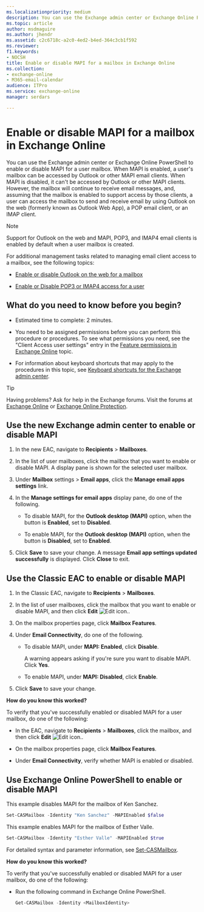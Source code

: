 ```yaml
---
ms.localizationpriority: medium
description: You can use the Exchange admin center or Exchange Online PowerShell to enable or disable MAPI for a user mailbox. When MAPI is enabled, a user's mailbox can be accessed by Outlook or other MAPI email clients. When MAPI is disabled, it can't be accessed by Outlook or other MAPI clients. However, the mailbox will continue to receive email messages, and, assuming that the mailbox is enabled to support access by those clients, a user can access the mailbox to send and receive email by using Outlook on the web, a POP email client, or an IMAP client.
ms.topic: article
author: msdmaguire
ms.author: jhendr
ms.assetid: c2c6718c-a2c0-4ed2-b4ed-364c3cb1f592
ms.reviewer: 
f1.keywords:
- NOCSH
title: Enable or disable MAPI for a mailbox in Exchange Online
ms.collection: 
- exchange-online
- M365-email-calendar
audience: ITPro
ms.service: exchange-online
manager: serdars

---
```


# Enable or disable MAPI for a mailbox in Exchange Online

You can use the Exchange admin center or Exchange Online PowerShell to enable or disable MAPI for a user mailbox. When MAPI is enabled, a user's mailbox can be accessed by Outlook or other MAPI email clients. When MAPI is disabled, it can't be accessed by Outlook or other MAPI clients. However, the mailbox will continue to receive email messages, and, assuming that the mailbox is enabled to support access by those clients, a user can access the mailbox to send and receive email by using Outlook on the web (formerly known as Outlook Web App), a POP email client, or an IMAP client.

> [!NOTE]
> Support for Outlook on the web and MAPI, POP3, and IMAP4 email clients is enabled by default when a user mailbox is created.

For additional management tasks related to managing email client access to a mailbox, see the following topics:

- [Enable or disable Outlook on the web for a mailbox](enable-or-disable-outlook-web-app.md)

- [Enable or Disable POP3 or IMAP4 access for a user](../../clients-and-mobile-in-exchange-online/pop3-and-imap4/enable-or-disable-pop3-or-imap4-access.md)

## What do you need to know before you begin?

- Estimated time to complete: 2 minutes.

- You need to be assigned permissions before you can perform this procedure or procedures. To see what permissions you need, see the "Client Access user settings" entry in the [Feature permissions in Exchange Online](../../permissions-exo/feature-permissions.md) topic.

- For information about keyboard shortcuts that may apply to the procedures in this topic, see [Keyboard shortcuts for the Exchange admin center](../../accessibility/keyboard-shortcuts-in-admin-center.md).

> [!TIP]
> Having problems? Ask for help in the Exchange forums. Visit the forums at [Exchange Online](/answers/topics/office-exchange-server-itpro.html) or [Exchange Online Protection](https://social.technet.microsoft.com/forums/forefront/home?forum=FOPE).

## Use the new Exchange admin center to enable or disable MAPI

1. In the new EAC, navigate to **Recipients** \> **Mailboxes**.

2. In the list of user mailboxes, click the mailbox that you want to enable or disable MAPI. A display pane is shown for the selected user mailbox.

3. Under **Mailbox** settings \> **Email apps**, click the **Manage email apps settings** link.

4. In the **Manage settings for email apps** display pane, do one of the following.

   - To disable MAPI, for the **Outlook desktop (MAPI)** option, when the button is **Enabled**, set to **Disabled**.
 
   - To enable MAPI, for the **Outlook desktop (MAPI)** option, when the button is **Disabled**, set to **Enabled**.

5. Click **Save** to save your change. A message **Email app settings updated successfully** is displayed. Click **Close** to exit.

## Use the Classic EAC to enable or disable MAPI

1. In the Classic EAC, navigate to **Recipients** \> **Mailboxes**.

2. In the list of user mailboxes, click the mailbox that you want to enable or disable MAPI, and then click **Edit** ![Edit icon.](../../media/ITPro_EAC_EditIcon.gif).

3. On the mailbox properties page, click **Mailbox Features**.

4. Under **Email Connectivity**, do one of the following.

   - To disable MAPI, under **MAPI: Enabled**, click **Disable**.

     A warning appears asking if you're sure you want to disable MAPI. Click **Yes**.

   - To enable MAPI, under **MAPI: Disabled**, click **Enable**.

5. Click **Save** to save your change.

**How do you know this worked?**

To verify that you've successfully enabled or disabled MAPI for a user mailbox, do one of the following:

- In the EAC, navigate to **Recipients** \> **Mailboxes**, click the mailbox, and then click **Edit** ![Edit icon.](../../media/ITPro_EAC_EditIcon.gif).

- On the mailbox properties page, click **Mailbox Features**.

- Under **Email Connectivity**, verify whether MAPI is enabled or disabled.

## Use Exchange Online PowerShell to enable or disable MAPI

This example disables MAPI for the mailbox of Ken Sanchez.

```PowerShell
Set-CASMailbox -Identity "Ken Sanchez" -MAPIEnabled $false
```

This example enables MAPI for the mailbox of Esther Valle.

```PowerShell
Set-CASMailbox -Identity "Esther Valle" -MAPIEnabled $true
```

For detailed syntax and parameter information, see [Set-CASMailbox](/powershell/module/exchange/set-casmailbox).

**How do you know this worked?**

To verify that you've successfully enabled or disabled MAPI for a user mailbox, do one of the following:

- Run the following command in Exchange Online PowerShell.

  ```PowerShell
  Get-CASMailbox -Identity <MailboxIdentity>
  ```
